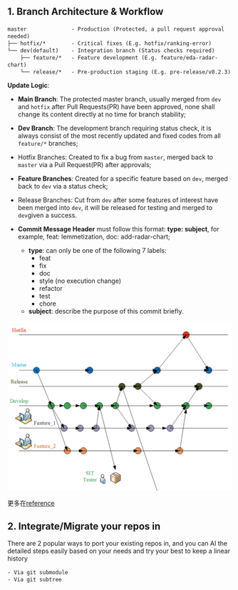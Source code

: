 ## 1. Branch Architecture & Workflow


    master              - Production (Protected, a pull request approval needed)
    ├── hotfix/*        - Critical fixes (E.g. hotfix/ranking-error)
    └── dev(default)    - Integration branch (Status checks required)
        ├── feature/*   - Feature development (E.g. feature/eda-radar-chart)
        └── release/*   - Pre-production staging (E.g. pre-release/v0.2.3)

__Update Logic__:
- __Main Branch__: The protected master branch, usually merged from `dev` and `hotfix` after Pull Requests(PR) have been approved, none shall change its content directly at no time for branch stability;

- __Dev Branch__: The development branch requiring status check, it is always consist of the most recently updated and fixed codes from all `feature/*` branches;

- Hotfix Branches: Created to fix a bug from `master`, merged back to `master` via a Pull Request(PR) after approvals;  

- __Feature Branches__: Created for a specific feature based on `dev`, merged back to `dev` via a status check;

- Release Branches: Cut from `dev` after some features of interest have been merged into `dev`, it will be released for testing and merged to `dev`given a success.  

- __Commit Message Header__ must follow this format: **type: subject**, for example, feat: lemmetization,  doc: add-radar-chart; 
    - __type__: can only be one of the following 7 labels:
        - feat
        - fix
        - doc
        - style (no execution change)
        - refactor
        - test
        - chore
    - __subject__: describe the purpose of this commit briefly. 

![Illustrator](../Figs/GitFlow.png)

更多在[reference](https://mp.weixin.qq.com/s?__biz=MzU2OTkwNzAxMw==&mid=2247485475&idx=1&sn=57a5b22af2024a3a3affd626880953e8&chksm=fd9c360d2a51faeb90849c3e15f72fbef2231ad6467f40faf7cd2b4c110bb8d2824ad104141a#rd)

## 2. Integrate/Migrate your repos in 

There are 2 popular ways to port your existing repos in, and you can AI the detailed steps easily based on your needs and try your best to keep a linear history

    - Via git submodule
    - Via git subtree

<!---

# 2. **Enhanced Branch Protection**
# 3. **Migrating External Repositories as Feature Branches**
# 4. **Documentation Updates**

-->